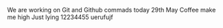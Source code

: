 We are working on  Git and Github commads today 29th May
Coffee make me high
Just lying
12234455
uerufujf
